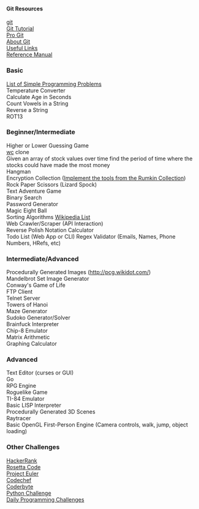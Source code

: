#### Git Resources
[git](https://git-scm.com/)  
[Git Tutorial](https://git-scm.com/docs/gittutorial)  
[Pro Git](https://git-scm.com/docs/gittutorial)  
[About Git](https://git-scm.com/about)  
[Useful Links](https://git-scm.com/doc/ext)  
[Reference Manual](https://git-scm.com/docs)  

### Basic

[List of Simple Programming Problems](https://adriann.github.io/programming_problems.html)  
Temperature Converter  
Calculate Age in Seconds  
Count Vowels in a String  
Reverse a String  
ROT13  

### Beginner/Intermediate

Higher or Lower Guessing Game  
[wc](https://en.wikipedia.org/wiki/Wc_(Unix)) clone  
Given an array of stock values over time find the period of time where the stocks could have made the most money  
Hangman  
Encryption Collection ([Implement the tools from the Rumkin Collection](http://rumkin.com/tools/cipher/))  
Rock Paper Scissors (Lizard Spock)  
Text Adventure Game  
Binary Search  
Password Generator  
Magic Eight Ball  
Sorting Algorithms [Wikipedia List](https://en.wikipedia.org/wiki/Sorting_algorithm#Popular_sorting_algorithms)   
Web Crawler/Scraper (API Interaction)  
Reverse Polish Notation Calculator  
Todo List (Web App or CLI)
Regex Validator (Emails, Names, Phone Numbers, HRefs, etc)  

### Intermediate/Advanced

Procedurally Generated Images (http://pcg.wikidot.com/)  
Mandelbrot Set Image Generator  
Conway's Game of Life  
FTP Client  
Telnet Server  
Towers of Hanoi  
Maze Generator  
Sudoko Generator/Solver  
Brainfuck Interpreter  
Chip-8 Emulator  
Matrix Arithmetic  
Graphing Calculator  

### Advanced

Text Editor (curses or GUI)  
Go  
RPG Engine  
Roguelike Game  
TI-84 Emulator  
Basic LISP Interpreter  
Procedurally Generated 3D Scenes  
Raytracer  
Basic OpenGL First-Person Engine (Camera controls, walk, jump, object loading)  

### Other Challenges

[HackerRank](https://www.hackerrank.com)  
[Rosetta Code](https://rosettacode.org/wiki/Rosetta_Code)  
[Project Euler](https://projecteuler.net)  
[Codechef](https://www.codechef.com/)  
[Coderbyte](https://www.coderbyte.com/)  
[Python Challenge](http://www.pythonchallenge.com/)  
[Daily Programming Challenges](https://old.reddit.com/r/dailyprogrammer/)  

